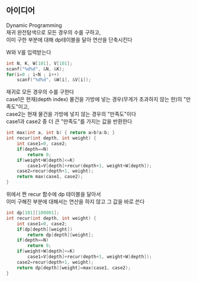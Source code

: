## 아이디어
Dynamic Programming  
재귀 완전탐색으로 모든 경우의 수를 구하고,  
이미 구한 부분에 대해 dp테이블을 달아 연산을 단축시킨다  
  
W와 V를 입력받는다
```c
int N, K, W[101], V[101];
scanf("%d%d", &N, &K);
for(i=0 ; i<N ; i++)
	scanf("%d%d", &W[i], &V[i]);
```
재귀로 모든 경우의 수를 구한다  
case1은 현재(depth index) 물건을 가방에 넣는 경우(무게가 초과하지 않는 한)의 "만족도"이고,  
case2는 현재 물건을 가방에 넣지 않는 경우의 "만족도"이다  
case1과 case2 중 더 큰 "만족도"를 가지는 값을 반환한다
```c
int max(int a, int b) { return a>b?a:b; }
int recur(int depth, int weight) {
	int case1=0, case2;
	if(depth==N)
		return 0;
	if(weight+W[depth]<=K)
		case1=V[depth]+recur(depth+1, weight+W[depth]);
	case2=recur(depth+1, weight);
	return max(case1, case2);
}
```
위에서 짠 recur 함수에 dp 테이블을 달아서  
이미 구해진 부분에 대해서는 연산을 하지 않고 그 값을 바로 쓴다
```c
int dp[101][100001];
int recur(int depth, int weight) {
	int case1=0, case2;
	if(dp[depth][weight])
		return dp[depth][weight];
	if(depth==N)
		return 0;
	if(weight+W[depth]<=K)
		case1=V[depth]+recur(depth+1, weight+W[depth]);
	case2=recur(depth+1, weight);
	return dp[depth][weight]=max(case1, case2);
}
```
